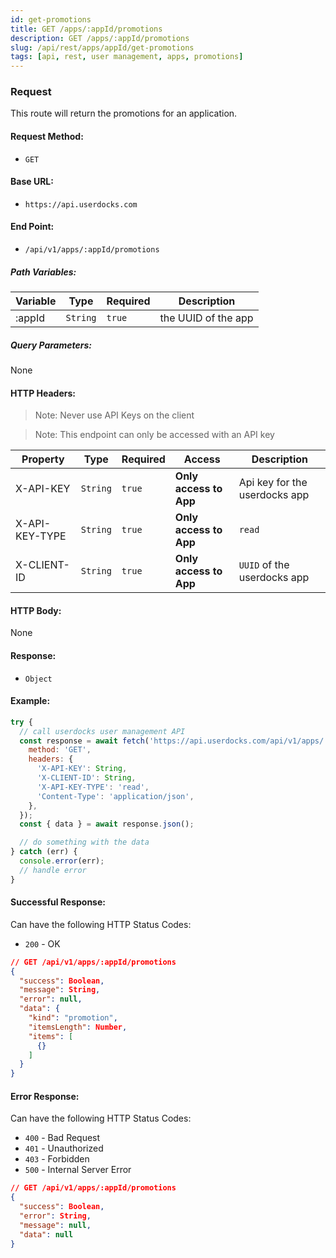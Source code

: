 ```yaml
---
id: get-promotions
title: GET /apps/:appId/promotions
description: GET /apps/:appId/promotions
slug: /api/rest/apps/appId/get-promotions
tags: [api, rest, user management, apps, promotions]
---
```


### Request

This route will return the promotions for an application.


#### Request Method:

- `GET`

#### Base URL:

- `https://api.userdocks.com`

#### End Point:

- `/api/v1/apps/:appId/promotions`

##### Path Variables:

| Variable | Type | Required | Description |
|---|---|---|---|
| :appId | `String` | `true` | the UUID of the app

##### Query Parameters:

None

#### HTTP Headers:

> Note: Never use API Keys on the client

> Note: This endpoint can only be accessed with an API key

| Property       | Type        | Required  | Access                 | Description                   |
| -------------- | ----------- | --------- | ---------------------- | ----------------------------- |
| X-API-KEY      | `String` | `true` | **Only access to App** | Api key for the userdocks app |
| X-API-KEY-TYPE | `String` | `true` | **Only access to App** | `read`                        |
| X-CLIENT-ID    | `String` | `true` | **Only access to App** | `UUID` of the userdocks app   |

#### HTTP Body:

None

#### Response:

- `Object`

#### Example:

```js
try {
  // call userdocks user management API
  const response = await fetch('https://api.userdocks.com/api/v1/apps/:appId/promotions', {
    method: 'GET',
    headers: {
      'X-API-KEY': String,
      'X-CLIENT-ID': String,
      'X-API-KEY-TYPE': 'read',
      'Content-Type': 'application/json',
    },
  });
  const { data } = await response.json();

  // do something with the data
} catch (err) {
  console.error(err);
  // handle error
}
```

#### Successful Response:

Can have the following HTTP Status Codes:

- `200` - OK

```json
// GET /api/v1/apps/:appId/promotions
{
  "success": Boolean,
  "message": String,
  "error": null,
  "data": {
    "kind": "promotion",
    "itemsLength": Number,
    "items": [
      {}
    ]
  }
}
```

#### Error Response:

Can have the following HTTP Status Codes:

- `400` - Bad Request
- `401` - Unauthorized
- `403` - Forbidden
- `500` - Internal Server Error

```json
// GET /api/v1/apps/:appId/promotions
{
  "success": Boolean,
  "error": String,
  "message": null,
  "data": null
}
```
